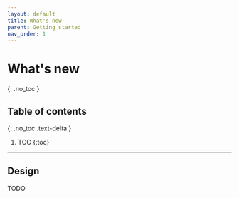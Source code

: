 ```yaml
---
layout: default
title: What's new
parent: Getting started
nav_order: 1
---
```


# What's new
{: .no_toc }


## Table of contents
{: .no_toc .text-delta }

1. TOC
{:toc}

---

## Design

TODO